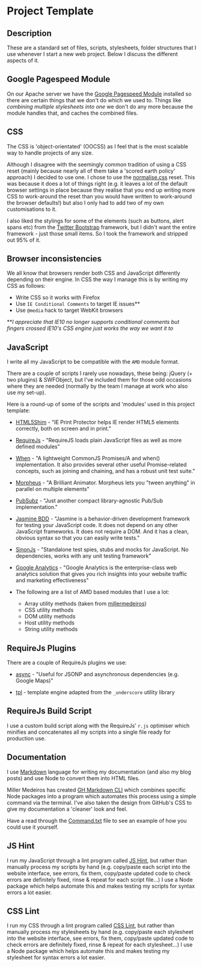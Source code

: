 Project Template
================================

Description
-----------

These are a standard set of files, scripts, stylesheets, folder structures that I use whenever I start a new web project. Below I discuss the different aspects of it.

Google Pagespeed Module
-----------------------

On our Apache server we have the [Google Pagespeed Module](http://code.google.com/p/modpagespeed/) installed so there are certain things that we don't do which we used to. Things like *combining multiple stylesheets into one* we don't do any more because the module handles that, and caches the combined files.

CSS
--------------------

The CSS is 'object-orientated' (OOCSS) as I feel that is the most scalable way to handle projects of any size.

Although I disagree with the seemingly common tradition of using a CSS reset (mainly because nearly all of them take a 'scored earth policy' approach) I decided to use one. I chose to use the [normalise.css](https://github.com/necolas/normalize.css) reset. This was because it does a lot of things right (e.g. it leaves a lot of the default browser settings in place because they realise that you end up writing more CSS to work-around the reset than you would have written to work-around the browser defaults!) but also I only had to add two of my own customisations to it.

I also liked the stylings for some of the elements (such as buttons, alert spans etc) from the [Twitter Bootstrap](https://github.com/twitter/bootstrap) framework, but I didn't want the entire framework - just those small items. So I took the framework and stripped out 95% of it.

Browser inconsistencies
--------------------

We all know that browsers render both CSS and JavaScript differently depending on their engine. In CSS the way I manage this is by writing my CSS as follows:

* Write CSS so it works with Firefox
* Use `IE Conditional Comments` to target IE issues**
* Use `@media` hack to target WebKit browsers

***I appreciate that IE10 no longer supports conditional comments but fingers crossed IE10's CSS engine just works the way we want it to*

JavaScript
--------------------

I write all my JavaScript to be compatible with the `AMD` module format.

There are a couple of scripts I rarely use nowadays, these being: jQuery (+ two plugins) & SWFObject, but I've included them for those odd occasions where they are needed (normally by the team I manage at work who also use my set-up).

Here is a round-up of some of the scripts and 'modules' used in this project template:

* [HTML5Shim](http://www.iecss.com/print-protector/) - 
"IE Print Protector helps IE render HTML5 elements correctly, both on screen and in print."

* [RequireJs](http://www.requirejs.org/) - 
"RequireJS loads plain JavaScript files as well as more defined modules"

* [When](https://github.com/briancavalier/when.js#readme) - 
"A lightweight CommonJS Promises/A and when() implementation. It also provides several other useful Promise-related concepts, such as joining and chaining, and has a robust unit test suite."

* [Morpheus](https://github.com/ded/morpheus#readme) - 
"A Brilliant Animator. Morpheus lets you "tween anything" in parallel on multiple elements"

* [PubSubz](https://github.com/addyosmani/pubsubz#readme) - 
"Just another compact library-agnostic Pub/Sub implementation."

* [Jasmine BDD](http://pivotal.github.com/jasmine/) - 
"Jasmine is a behavior-driven development framework for testing your JavaScript code. It does not depend on any other JavaScript frameworks. It does not require a DOM. And it has a clean, obvious syntax so that you can easily write tests."

* [SinonJs](http://sinonjs.org/) - "Standalone test spies, stubs and mocks for JavaScript. No dependencies, works with any unit testing framework"

* [Google Analytics](http://www.google.com/analytics/) - 
"Google Analytics is the enterprise-class web analytics solution that gives you rich insights into your website traffic and marketing effectiveness"

* The following are a list of AMD based modules that I use a lot:
	* Array utility methods (taken from [millermedeiros](https://github.com/millermedeiros/amd-utils))
	* CSS utility methods
	* DOM utility methods
	* Host utility methods
	* String utility methods


RequireJs Plugins
--------------------

There are a couple of RequireJs plugins we use:

* [async](https://github.com/millermedeiros/requirejs-plugins) - 
"Useful for JSONP and asynchronous dependencies (e.g. Google Maps)"

* [tpl](https://github.com/ZeeAgency/requirejs-tpl) - template engine adapted from the `_underscore` utility library

RequireJs Build Script
--------------------

I use a custom build script along with the RequireJs' `r.js` optimiser which minifies and concatenates all my scripts into a single file ready for production use.

Documentation
--------------------

I use [Markdown](http://en.wikipedia.org/wiki/Markdown) language for writing my documentation (and also my blog posts) and use Node to convert them into HTML files. 

Miller Medeiros has created [GH Markdown CLI](https://github.com/millermedeiros/gh-markdown-cli) which combines specific Node packages into a program which automates this process using a simple command via the terminal. I've also taken the design from GitHub's CSS to give my documentation a 'cleaner' look and feel.

Have a read through the [Command.txt](https://github.com/Integralist/Project-Template-Files/blob/master/Assets/Documentation/Command.txt) file to see an example of how you could use it yourself.

JS Hint
--------------------

I run my JavaScript through a lint program called [JS Hint](http://www.jshint.org/), but rather than manually process my scripts by hand (e.g. copy/paste each script into the website interface, see errors, fix them, copy/paste updated code to check errors are definitely fixed, rinse & repeat for each script file…) I use a Node package which helps automate this and makes testing my scripts for syntax errors a lot easier.

CSS Lint
--------------------

I run my CSS through a lint program called [CSS Lint](http://csslint.net/), but rather than manually process my stylesheets by hand (e.g. copy/paste each stylesheet into the website interface, see errors, fix them, copy/paste updated code to check errors are definitely fixed, rinse & repeat for each stylesheet…) I use a Node package which helps automate this and makes testing my stylesheet for syntax errors a lot easier.